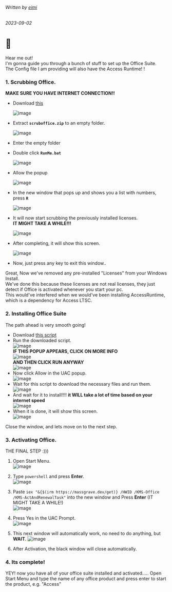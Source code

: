 ###### Written by [eimi](https://instagram.com/miqumi_san)
###### 2023-09-02

# 👋
Hear me out!  
I'm gonna guide you through a bunch of stuff to set up the Office Suite.  
The Config file I am providing will also have the Access Runtime! !  

### 1. Scrubbing Office.
   **MAKE SURE YOU HAVE INTERNET CONNECTION!!**  
- Download [this](https://cdn.discordapp.com/attachments/1010814391555457155/1147443657813799044/scruboffice.zip)

  ![image](https://github.com/daveimi/daveimi.github.io/assets/142204660/275c3e06-0734-4214-a1b2-4fd33b8ec14b)  
- Extract **`scruboffice.zip`** to an empty folder.  

  ![image](https://github.com/daveimi/daveimi.github.io/assets/142204660/3c03e7e9-4bf8-474f-bb5b-fe5e59947fdd)  

- Enter the empty folder
- Double click **`RunMe.bat`**

  ![image](https://github.com/daveimi/daveimi.github.io/assets/142204660/365a8922-5989-4baf-a51a-53fc26753743)  

- Allow the popup  

  ![image](https://github.com/daveimi/daveimi.github.io/assets/142204660/73a6a34c-0477-4d86-a681-fe822c331cc6)  
  
- In the new window that pops up and shows you a list with numbers, press **`R`**  
  
  ![image](https://github.com/daveimi/daveimi.github.io/assets/142204660/e2fe03eb-94ee-4540-bc6f-06271f305e78)  

- It will now start scrubbing the previously installed licenses.  
  **IT MIGHT TAKE A WHILE!!!**  

  ![image](https://github.com/daveimi/daveimi.github.io/assets/142204660/c4e23d1b-c60d-4268-bb71-97f39cacd188)  
  
- After completing, it will show this screen.

  ![image](https://github.com/daveimi/daveimi.github.io/assets/142204660/609dc64d-f5ff-46e6-b88c-e03616624e6a)  

- Now, just press any key to exit this window..  

Great, Now we've removed any pre-installed "Licenses" from your Windows Install.  
We've done this because these licenses are not real licenses, they just detect if Office is activated whenever you start your pc.  
This would've interfered when we would've been installing AccessRuntime, which is a dependency for Access LTSC.  
  
### 2. Installing Office Suite

The path ahead is very smooth going!  

- Download [this script](https://cdn.discordapp.com/attachments/1010814391555457155/1148533370368827392/runSetup.bat)  
- Run the downloaded script.  
  ![image](https://github.com/daveimi/daveimi.github.io/assets/80510430/89a3ca1f-9cd7-4c48-af11-73b593b94eac)  
**IF THIS POPUP APPEARS, CLICK ON MORE INFO**  
  ![image](https://github.com/daveimi/daveimi.github.io/assets/80510430/f3ab2c86-8d12-4426-b96a-be2d0db0aa7c)  
**AND THEN CLICK RUN ANYWAY**  
  ![image](https://github.com/daveimi/daveimi.github.io/assets/80510430/ea02fbe4-dfb1-43ab-8ca3-2f00c56cbe39)  
- Now click Allow in the UAC popup.  
  ![image](https://github.com/daveimi/daveimi.github.io/assets/80510430/9856450a-0170-4903-9dda-92f8aa945a48)  
- Wait for this script to download the necessary files and run them.  
  ![image](https://github.com/daveimi/daveimi.github.io/assets/80510430/2b25e4a5-1cd8-4666-a878-a8b1bdace0e9)  
- And wait for it to install!!!!
  **it WILL take a lot of time based on your internet speed**  
  ![image](https://github.com/daveimi/daveimi.github.io/assets/80510430/138e823d-c682-4151-a599-2672a08c73cc)  
- When it is done, it will show this screen.  
  ![image](https://github.com/daveimi/daveimi.github.io/assets/80510430/92d6c07b-7b3f-4b3c-810b-7782cda4489c)
  
Close the window, and lets move on to the next step.  

### 3. Activating Office.  
THE FINAL STEP :\)\)\)  

1. Open Start Menu.  
   ![image](https://github.com/daveimi/daveimi.github.io/assets/80510430/e2b65d30-ef9c-4c23-b09d-b88ce8b6c34e)    
2. Type `powershell` and press **Enter**.  
   ![image](https://github.com/daveimi/daveimi.github.io/assets/80510430/0064d542-cb0f-4a9e-9493-54dc99cb8404)  
3. Paste `iex "&{$(irm https://massgrave.dev/get)} /HWID /KMS-Office /KMS-ActAndRenewalTask"` into the new window and Press **Enter** (IT MIGHT TAKE A WHILE!)  
   ![image](https://github.com/daveimi/daveimi.github.io/assets/80510430/db0f56ac-6ff4-4b5d-b808-9117fbc0f65f)  
4. Press Yes in the UAC Prompt.  
   ![image](https://github.com/daveimi/daveimi.github.io/assets/80510430/fec21c03-12b7-46c0-94f7-248e583617bb)  
5. This next window will automatically work, no need to do anything, but **WAIT**.
   ![image](https://github.com/daveimi/daveimi.github.io/assets/80510430/5be13707-f0a6-47e0-a9b3-1193af0d534f)  

6. After Activation, the black window will close automatically.

### 4. Its complete!
YEY! now you have all of your office suite installed and activated.....
Open Start Menu and type the name of any office product and press enter to start the product, e.g. "Access"
